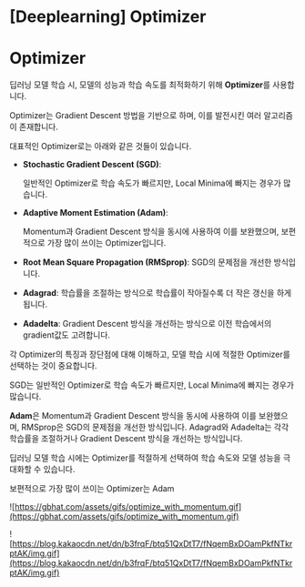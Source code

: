 # [Deeplearning] Optimizer

# Optimizer

딥러닝 모델 학습 시, 모델의 성능과 학습 속도를 최적화하기 위해 **Optimizer**를 사용합니다. 

Optimizer는 Gradient Descent 방법을 기반으로 하며, 이를 발전시킨 여러 알고리즘이 존재합니다.

대표적인 Optimizer로는 아래와 같은 것들이 있습니다.

- **Stochastic Gradient Descent (SGD)**:
    
    일반적인 Optimizer로 학습 속도가 빠르지만, Local Minima에 빠지는 경우가 많습니다.
    
- **Adaptive Moment Estimation (Adam)**:
    
    Momentum과 Gradient Descent 방식을 동시에 사용하여 이를 보완했으며, 보편적으로 가장 많이 쓰이는 Optimizer입니다.
    
- **Root Mean Square Propagation (RMSprop)**: SGD의 문제점을 개선한 방식입니다.

- **Adagrad**: 학습률을 조절하는 방식으로 학습률이 작아질수록 더 작은 갱신을 하게 됩니다.

- **Adadelta**: Gradient Descent 방식을 개선하는 방식으로 이전 학습에서의 gradient값도 고려합니다.

각 Optimizer의 특징과 장단점에 대해 이해하고, 모델 학습 시에 적절한 Optimizer를 선택하는 것이 중요합니다.

SGD는 일반적인 Optimizer로 학습 속도가 빠르지만, Local Minima에 빠지는 경우가 많습니다. 

**Adam**은 Momentum과 Gradient Descent 방식을 동시에 사용하여 이를 보완했으며, RMSprop은 SGD의 문제점을 개선한 방식입니다. Adagrad와 Adadelta는 각각 학습률을 조절하거나 Gradient Descent 방식을 개선하는 방식입니다.

딥러닝 모델 학습 시에는 Optimizer를 적절하게 선택하여 학습 속도와 모델 성능을 극대화할 수 있습니다.

보편적으로 가장 많이 쓰이는 Optimizer는 Adam

![https://gbhat.com/assets/gifs/optimize_with_momentum.gif](https://gbhat.com/assets/gifs/optimize_with_momentum.gif)

![https://blog.kakaocdn.net/dn/b3frqF/btq51QxDtT7/fNqemBxDOamPkfNTkrptAK/img.gif](https://blog.kakaocdn.net/dn/b3frqF/btq51QxDtT7/fNqemBxDOamPkfNTkrptAK/img.gif)